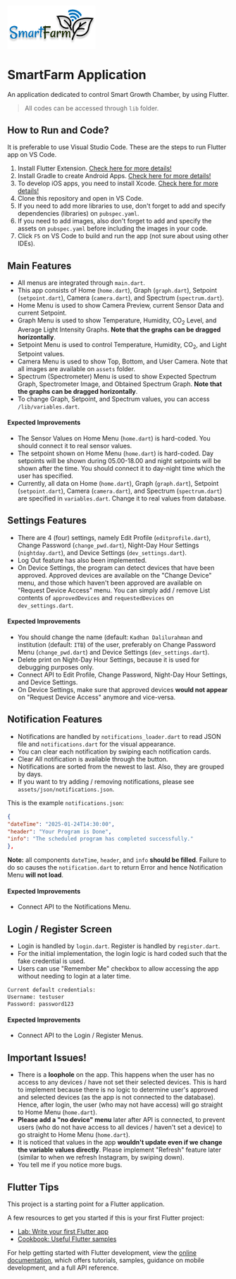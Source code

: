 <img src="assets/smartfarm_logo.png" alt="drawing" width="200"/>

# SmartFarm Application

An application dedicated to control Smart Growth Chamber, by using Flutter.

> All codes can be accessed through `lib` folder.

## How to Run and Code?
It is preferable to use Visual Studio Code. These are the steps to run Flutter app on VS Code.
1. Install Flutter Extension. [Check here for more details!](https://docs.flutter.dev/tools/vs-code)
2. Install Gradle to create Android Apps. [Check here for more details!](https://gradle.org/install/)
3. To develop iOS apps, you need to install Xcode. [Check here for more details!](https://docs.flutter.dev/get-started/install/macos/mobile-ios)
3. Clone this repository and open in VS Code.
4. If you need to add more libraries to use, don't forget to add and specify dependencies (libraries) on `pubspec.yaml`.
5. If you need to add images, also don't forget to add and specify the assets on `pubspec.yaml` before including the images in your code.
6. Click `F5` on VS Code to build and run the app (not sure about using other IDEs).

## Main Features
- All menus are integrated through `main.dart`.
- This app consists of Home (`home.dart`), Graph (`graph.dart`), Setpoint (`setpoint.dart`), Camera (`camera.dart`), and Spectrum (`spectrum.dart`).
- Home Menu is used to show Camera Preview, current Sensor Data and current Setpoint.
- Graph Menu is used to show Temperature, Humidity, CO<sub>2</sub> Level, and Average Light Intensity Graphs. **Note that the graphs can be dragged horizontally**.
- Setpoint Menu is used to control Temperature, Humidity, CO<sub>2</sub>, and Light Setpoint values.
- Camera Menu is used to show Top, Bottom, and User Camera. Note that all images are available on `assets` folder.
- Spectrum (Spectrometer) Menu is used to show Expected Spectrum Graph, Spectrometer Image, and Obtained Spectrum Graph. **Note that the graphs can be dragged horizontally**.
- To change Graph, Setpoint, and Spectrum values, you can access `/lib/variables.dart`.

#### Expected Improvements
- The Sensor Values on Home Menu (`home.dart`) is hard-coded. You should connect it to real sensor values.
- The setpoint shown on Home Menu (`home.dart`) is hard-coded. Day setpoints will be shown during 05.00-18.00 and night setpoints will be shown after the time. You should connect it to day-night time which the user has specified.
- Currently, all data on Home (`home.dart`), Graph (`graph.dart`), Setpoint (`setpoint.dart`), Camera (`camera.dart`), and Spectrum (`spectrum.dart`) are specified in `variables.dart`. Change it to real values from database.

## Settings Features
- There are 4 (four) settings, namely Edit Profile (`editprofile.dart`), Change Password (`change_pwd.dart`), Night-Day Hour Settings (`nightday.dart`), and Device Settings (`dev_settings.dart`).
- Log Out feature has also been implemented.
- On Device Settings, the program can detect devices that have been approved. Approved devices are available on the "Change Device" menu, and those which haven't been approved are available on "Request Device Access" menu. You can simply add / remove List contents of `approvedDevices` and `requestedDevices` on `dev_settings.dart`.

#### Expected Improvements
- You should change the name (default: `Kadhan Dalilurahman` and institution (default: `ITB`) of the user, preferably on Change Password Menu (`change_pwd.dart`) and Device Settings (`dev_settings.dart`).
- Delete print on Night-Day Hour Settings, because it is used for debugging purposes only.
- Connect API to Edit Profile, Change Password, Night-Day Hour Settings, and Device Settings.
- On Device Settings, make sure that approved devices **would not appear** on "Request Device Access" anymore and vice-versa.

## Notification Features
- Notifications are handled by `notifications_loader.dart` to read JSON file and `notifications.dart` for the visual appearance.
- You can clear each notification by swiping each notification cards.
- Clear All notification is available through the button.
- Notifications are sorted from the newest to last. Also, they are grouped by days.
- If you want to try adding / removing notifications, please see `assets/json/notifications.json`.

This is the example `notifications.json`:
```json
{
"dateTime": "2025-01-24T14:30:00",
"header": "Your Program is Done",
"info": "The scheduled program has completed successfully."
},
```
**Note:** all components `dateTime`, `header`, and `info` **should be filled**. Failure to do so causes the `notification.dart` to return Error and hence Notification Menu **will not load**.

#### Expected Improvements
- Connect API to the Notifications Menu.

## Login / Register Screen
- Login is handled by `login.dart`. Register is handled by `register.dart`.
- For the initial implementation, the login logic is hard coded such that the fake credential is used.
- Users can use "Remember Me" checkbox to allow accessing the app without needing to login at a later time.

```
Current default credentials:
Username: testuser
Password: password123
```

#### Expected Improvements
- Connect API to the Login / Register Menus.

## Important Issues!
- There is a **loophole** on the app. This happens when the user has no access to any devices / have not set their selected devices. This is hard to implement because there is no logic to determine user's approved and selected devices (as the app is not connected to the database). Hence, after login, the user (who may not have access) will go straight to Home Menu (`home.dart`).
- **Please add a "no device" menu** later after API is connected, to prevent users (who do not have access to all devices / haven't set a device) to go straight to Home Menu (`home.dart`).
- It is noticed that values in the app **wouldn't update even if we change the variable values directly**. Please implement "Refresh" feature later (similar to when we refresh Instagram, by swiping down).
- You tell me if you notice more bugs.

## Flutter Tips

This project is a starting point for a Flutter application.

A few resources to get you started if this is your first Flutter project:

- [Lab: Write your first Flutter app](https://docs.flutter.dev/get-started/codelab)
- [Cookbook: Useful Flutter samples](https://docs.flutter.dev/cookbook)

For help getting started with Flutter development, view the
[online documentation](https://docs.flutter.dev/), which offers tutorials,
samples, guidance on mobile development, and a full API reference.